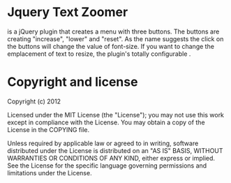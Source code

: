 Jquery Text Zoomer
=============
is a jQuery plugin that creates a menu with three buttons.
The buttons are creating "increase", "lower" and "reset".
As the name suggests the click on the buttons will change the value of font-size.
If you want to change the emplacement of text to resize, the plugin's totally configurable .

Copyright and license
=============
Copyright (c) 2012 

Licensed under the MIT License (the "License"); you may not use this work except in compliance with the License. You may obtain a copy of the License in the COPYING file.

Unless required by applicable law or agreed to in writing, software distributed under the License is distributed on an "AS IS" BASIS, WITHOUT WARRANTIES OR CONDITIONS OF ANY KIND, either express or implied. See the License for the specific language governing permissions and limitations under the License.


